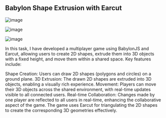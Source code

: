## Babylon Shape Extrusion with Earcut
![image](https://github.com/user-attachments/assets/c5f1efb0-89e8-49bf-957c-4f8d231e414a)

![image](https://github.com/user-attachments/assets/699c0598-219f-4db5-860e-21dfb29dddef)

![image](https://github.com/user-attachments/assets/4f52c009-a5fc-42a1-8d79-72ee05e2d7ef)


In this task, I have developed a multiplayer game using BabylonJS and Earcut, allowing users to create 2D shapes, extrude them into 3D objects with a fixed height, and move them within a shared space. Key features include:

Shape Creation: Users can draw 2D shapes (polygons and circles) on a ground plane.
3D Extrusion: The drawn 2D shapes are extruded into 3D objects, enabling a visually rich experience.
Movement: Players can move their 3D objects across the shared environment, with real-time updates visible to all connected users.
Real-time Collaboration: Changes made by one player are reflected to all users in real-time, enhancing the collaborative aspect of the game.
The game uses Earcut for triangulating the 2D shapes to create the corresponding 3D geometries effectively.
